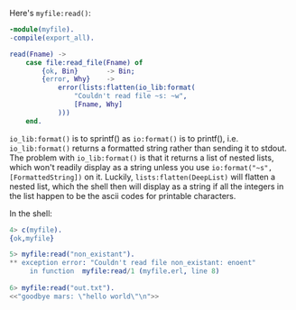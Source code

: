 Here's `myfile:read()`:

```erlang
-module(myfile).
-compile(export_all).

read(Fname) ->
    case file:read_file(Fname) of
        {ok, Bin}       -> Bin;
        {error, Why}    ->
            error(lists:flatten(io_lib:format(
                "Couldn't read file ~s: ~w",
                [Fname, Why]
            )))
    end.
```

`io_lib:format()` is to sprintf() as `io:format()` is to printf(), i.e. `io_lib:format()` returns a formatted string rather than sending it to stdout.   The problem with `io_lib:format()` is that it returns a list of nested lists, which won't readily display as a string unless you use `io:format("~s", [FormattedString])` on it.  Luckily, `lists:flatten(DeepList)` will flatten a nested list, which the shell then will display as a string if all the integers in the list happen to be the ascii codes for printable characters.

In the shell:
```erlang
4> c(myfile).        
{ok,myfile}

5> myfile:read("non_existant").
** exception error: "Couldn't read file non_existant: enoent"
     in function  myfile:read/1 (myfile.erl, line 8)
     
6> myfile:read("out.txt").     
<<"goodbye mars: \"hello world\"\n">>
```
